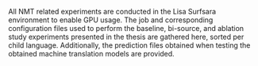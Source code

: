 All NMT related experiments are conducted in the Lisa Surfsara environment to enable GPU usage. The job and corresponding configuration files used to perform the baseline, bi-source, and ablation study experiments presented in the thesis are gathered here, sorted per child language. Additionally, the prediction files obtained when testing the obtained machine translation models are provided.
